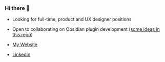 ### Hi there 👋
- Looking for full-time, product and UX designer positions
- Open to collaborating on Obsidian plugin development ([some ideas in this repo](https://github.com/jsmorabito/obsidian-design))

- [My Website]()
- [LinkedIn](https://www.linkedin.com/in/john-morabito-27ab8674)

<!--
**jsmorabito/jsmorabito** is a ✨ _special_ ✨ repository because its `README.md` (this file) appears on your GitHub profile.

Here are some ideas to get you started:

- 🔭 I’m currently working on ...
- 🌱 I’m currently learning ...
- 👯 I’m looking to collaborate on ...
- 🤔 I’m looking for help with ...
- 💬 Ask me about ...
- 📫 How to reach me: ...
- 😄 Pronouns: ...
- ⚡ Fun fact: ...
-->

